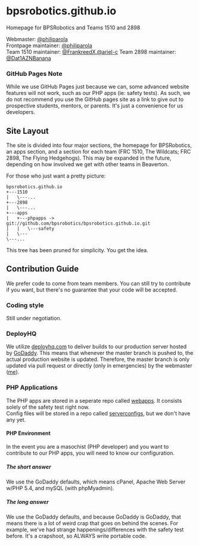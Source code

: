 # bpsrobotics.github.io
Homepage for BPSRobotics and Teams 1510 and 2898

Webmaster:				[@philiparola](https://github.com/philiparola)  
Frontpage maintainer:	[@philiparola](https://github.com/philiparola)  
Team 1510 maintainer:	[@FrankreedX](https://github.com/FrankreedX),[@ariel-c](https://github.com/ariel-c)
Team 2898 maintainer:	[@Dat1AZNBanana](https://github.com/Dat1AZNBanana)  
### GitHub Pages Note
While we use GitHub Pages just because we can, some advanced website features will not work, such as our PHP apps (ie: safety tests).  As such, we do not recommend you use the GitHub pages site as a link to give out to prospective students, mentors, or parents.  It's just a convenience for us developers.
## Site Layout
The site is divided into four major sections, the homepage for BPSRobotics, an apps section, and a section for each team (FRC 1510, The Wildcats; FRC 2898, The Flying Hedgehogs).  This may be expanded in the future, depending on how involved we get with other teams in Beaverton.


For those who just want a pretty picture:
```
bpsrobotics.github.io
+---1510
|	\---...
+---2898
|	\---...
+---apps
|	+---phpapps -> git://github.com/bpsrobotics/bpsrobotics.github.io.git
|	|	\---safety
|	\---
\---...
```
This tree has been pruned for simplicity.  You get the idea.

## Contribution Guide
We prefer code to come from team members.  You can still try to contribute if you want, but there's no guarantee that your code will be accepted.
### Coding style
Still under negotiation.
### DeployHQ
We utilize [deployhq.com](https://deployhq.com) to deliver builds to our production server hosted by [GoDaddy](https://godaddy.com).  This means that whenever the master branch is pushed to, the actual production website is updated.  Therefore, the master branch is only updated via pull request or directly (only in emergencies) by the webmaster ([me](https://github.com/philiparola)).
### PHP Applications
The PHP apps are stored in a seperate repo called [webapps](https://github.com/bpsrobotics/webapps).  It consists solely of the safety test right now.  
Config files will be stored in a repo called [serverconfigs](https://github.com/bpsrobotics/serverconfigs), but we don't have any yet.
#### PHP Environment
In the event you are a masochist (PHP developer) and you want to contribute to our PHP apps, you will need to know our configuration.
##### The short answer
We use the GoDaddy defaults, which means cPanel, Apache Web Server w/PHP 5.4, and mySQL (with phpMyadmin).
##### The long answer
We use the GoDaddy defaults, and because GoDaddy is GoDaddy, that means there is a lot of weird crap that goes on behind the scenes.  For example, we've had strange happenings/differences with the safety test before.  It's a crapshoot, so ALWAYS write portable code.
